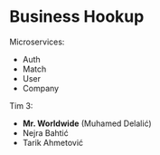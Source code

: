 # Business Hookup
Microservices:
 - Auth
 - Match
 - User
 - Company

Tim 3:
  - **Mr. Worldwide** (Muhamed Delalić)
  - Nejra Bahtić
  - Tarik Ahmetović
